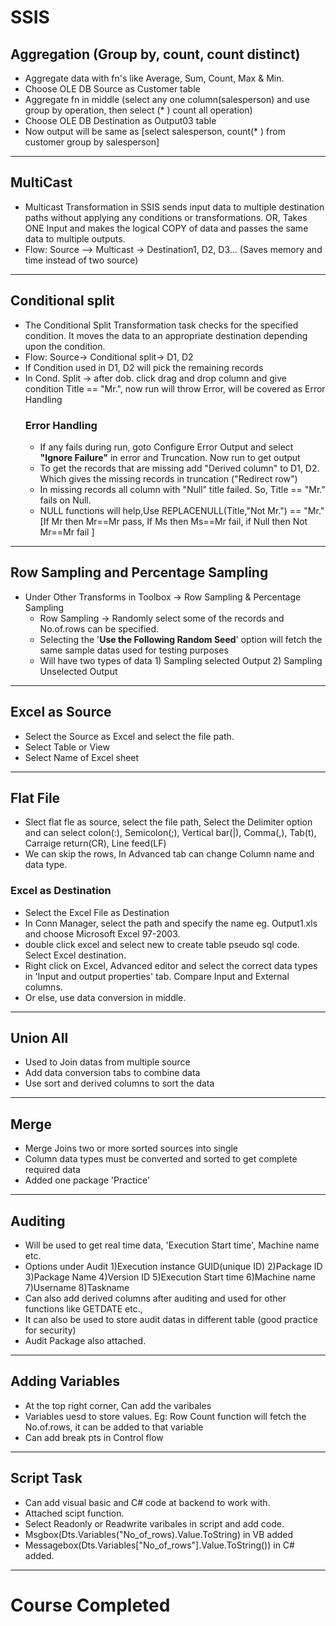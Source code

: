 # SSIS
## Aggregation (Group by, count, count distinct)
  + Aggregate data with fn's like Average, Sum, Count, Max & Min.
  + Choose OLE DB Source as Customer table
  + Aggregate fn in middle (select any one column(salesperson) and use group by operation, then select (* ) count all operation) 
  + Choose OLE DB Destination as Output03 table 
  + Now output will be same as [select salesperson, count(* ) from customer group by salesperson]
---
## MultiCast
  + Multicast Transformation in SSIS sends input data to multiple destination paths without applying any conditions or transformations. OR, Takes ONE Input and makes the logical COPY of data and passes the same data to multiple outputs.
  + Flow: Source --> Multicast -> Destination1, D2, D3... (Saves memory and time instead of two source)
---
## Conditional split
  + The Conditional Split Transformation task checks for the specified condition. It moves the data to an appropriate destination depending upon the condition.
  + Flow: Source-> Conditional split-> D1, D2
  + If Condition used in D1, D2 will pick the remaining records
  + In Cond. Split -> after dob. click drag and drop column and give condition Title == "Mr.", now run will throw Error, will be covered as Error Handling
      ### Error Handling
       + If any fails during run, goto Configure Error Output and select <b>"Ignore Failure"</b> in error and Truncation. Now run to get output
       + To get the records that are missing add "Derived column" to D1, D2. Which gives the missing records in truncation ("Redirect row")
       + In missing records all column with "Null" title failed. So, Title == "Mr." fails on Null.
       + NULL functions will help,Use REPLACENULL(Title,"Not Mr.") == "Mr." [If Mr then Mr==Mr pass, If Ms then Ms==Mr fail, if Null then Not Mr==Mr fail ]
---
## Row Sampling and Percentage Sampling
  + Under Other Transforms in Toolbox -> Row Sampling & Percentage Sampling
      + Row Sampling -> Randomly select some of the records and No.of.rows can be specified.
      * Selecting the '**Use the Following Random Seed**' option will fetch the same sample datas used for testing purposes
      * Will have two types of data 1) Sampling selected Output 2) Sampling Unselected Output
---
## Excel as Source
  + Select the Source as Excel and select the file path.
  + Select Table or View
  + Select Name of Excel sheet
---
## Flat File
  + Slect flat fle as source, select the file path, Select the Delimiter option and can select colon(:), Semicolon(;), Vertical bar(|), Comma(,), Tab(t), Carraige return(CR), Line feed(LF)
  + We can skip the rows, In Advanced tab can change Column name and data type.
  ### Excel as Destination
  * Select the Excel File as Destination
  * In Conn Manager, select the path and specify the name eg. Output1.xls and choose Microsoft Excel 97-2003.
  * double click excel and select new to create table pseudo sql code. Select Excel destination.
  * Right click on Excel, Advanced editor and select the correct data types in 'Input and output properties' tab. Compare Input and External columns.
  * Or else, use data conversion in middle.
---
## Union All
  + Used to Join datas from multiple source 
  + Add data conversion tabs to combine data
  + Use sort and derived columns to sort the data
---
## Merge
  + Merge Joins two or more sorted sources into single
  + Column data types must be converted and sorted to get complete required data
  + Added one package 'Practice'
---
## Auditing
  + Will be used to get real time data, 'Execution Start time', Machine name etc.
  + Options under Audit 1)Execution instance GUID(unique ID) 2)Package ID 3)Package Name 4)Version ID 5)Execution Start time 6)Machine name 7)Username 8)Taskname
  + Can also add derived columns after auditing and used for other functions like GETDATE etc.,
  + It can also be used to store audit datas in different table (good practice for security)
  + Audit Package also attached.
---
## Adding Variables
  + At the top right corner, Can add the varibales
  + Variables uesd to store values. Eg: Row Count function will fetch the No.of.rows, it can be added to that variable
  + Can add break pts in Control flow
---
## Script Task
  + Can add visual basic and C# code at backend to work with.
  + Attached scipt function.
  + Select Readonly or Readwrite varibales in script and add code.
  + Msgbox(Dts.Variables("No_of_rows).Value.ToString) in VB added
  + Messagebox(Dts.Variables["No_of_rows"].Value.ToString()) in C# added.
---
# Course Completed
